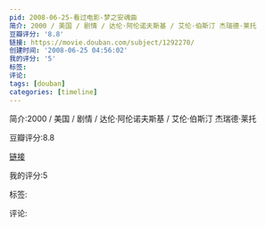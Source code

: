 ```yaml
---
pid: 2008-06-25-看过电影-梦之安魂曲
简介: 2000 / 美国 / 剧情 / 达伦·阿伦诺夫斯基 / 艾伦·伯斯汀 杰瑞德·莱托
豆瓣评分: '8.8'
链接: https://movie.douban.com/subject/1292270/
创建时间: '2008-06-25 04:56:02'
我的评分: '5'
标签:
评论:
tags: [douban]
categories: [timeline]
---
```

简介:2000 / 美国 / 剧情 / 达伦·阿伦诺夫斯基 / 艾伦·伯斯汀 杰瑞德·莱托

豆瓣评分:8.8

[链接](https://movie.douban.com/subject/1292270/)

我的评分:5

标签:

评论:

